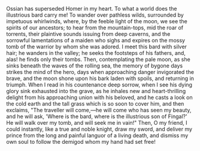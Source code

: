 Ossian has superseded Homer in my heart. To what a world does the illustrious bard carry me! To wander over pathless wilds, surrounded by impetuous whirlwinds, where, by the feeble light of the moon, we see the spirits of our ancestors; to hear from the mountain-tops, mid the roar of torrents, their plaintive sounds issuing from deep caverns, and the sorrowful lamentations of a maiden who sighs and expires on the mossy tomb of the warrior by whom she was adored. I meet this bard with silver hair; he wanders in the valley; he seeks the footsteps of his fathers, and, alas! he finds only their tombs. Then, contemplating the pale moon, as she sinks beneath the waves of the rolling sea, the memory of bygone days strikes the mind of the hero, days when approaching danger invigorated the brave, and the moon shone upon his bark laden with spoils, and returning in triumph. When I read in his countenance deep sorrow, when I see his dying glory sink exhausted into the grave, as he inhales new and heart-thrilling delight from his approaching union with his beloved, and he casts a look on the cold earth and the tall grass which is so soon to cover him, and then exclaims, "The traveller will come,—he will come who has seen my beauty, and he will ask, 'Where is the bard, where is the illustrious son of Fingal?' He will walk over my tomb, and will seek me in vain!" Then, O my friend, I could instantly, like a true and noble knight, draw my sword, and deliver my prince from the long and painful languor of a living death, and dismiss my own soul to follow the demigod whom my hand had set free!